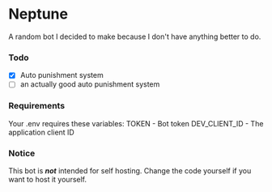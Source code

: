 # Neptune
A random bot I decided to make because I don't have anything better to do.

### Todo
- [x] Auto punishment system
- [ ] an actually good auto punishment system

### Requirements
Your .env requires these variables:
TOKEN - Bot token
DEV_CLIENT_ID - The application client ID

### Notice
This bot is ***not*** intended for self hosting. Change the code yourself if you want to host it yourself.